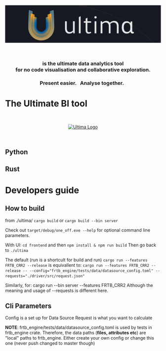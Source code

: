 
<br>

<p align="center">
    <a href="https://ultimabi.uk/" target="_blank">
    <img width="900" src="/img/logo.png" alt="Ultima Logo">
    </a>
</p>
<br>

<h3 align="center">is the ultimate <b> data analytics </b> tool <br> for <b>no code visualisation</b> and <b>collaborative exploration</b>.</h3>

<h3 align="center">Present easier. &nbsp; Analyse together. &nbsp; </h3>

# The Ultimate BI tool

<br>

<p align="center">
    <a href="https://frtb.demo.ultimabi.uk/" target="_blank">
    <img width="300" src="/img/frtb_gif.gif" alt="Ultima Logo">
    </a>
</p>

<br>

## Python

## Rust

# Developers guide

## How to build
from ./ultima/
```cargo build``` or ```cargo build --bin server```

Check out ```target/debug/one_off.exe --help``` for optional command line parameters.

With UI:
```cd frontend``` and then ```npm install & npm run build```
Then go back to ```./ultima```

The default (run is a shortcult for build and run)
```cargo run --features FRTB_CRR2 --release```
is equivallent to:
```cargo run --features FRTB_CRR2 --release -- --config="frtb_engine/tests/data/datasource_config.toml" --requests="./driver/src/request.json"```

Similarly, for:
cargo run --bin server --features FRTB_CRR2
Although the meaning and usage of --requests is different here.

## Cli Parameters
Config is a set up for Data Source
Request is what you want to calculate

**NOTE**: frtb_engine/tests/data/datasource_config.toml is used by tests in frtb_engine crate. Therefore, the data paths (**files, attributes etc**) are "local" paths to frtb_engine. Either create your own config or change this one (never push changed to master though)
